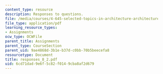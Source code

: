 ```yaml
---
content_type: resource
description: Responses to questions.
file: /media/courses/4-645-selected-topics-in-architecture-architecture-from-1750-to-the-present-fall-2004/6cd71dad9e6f5c82f0149cba8af2d679_responses_8_2.pdf
file_type: application/pdf
learning_resource_types:
- Assignments
ocw_type: OCWFile
parent_title: Assignments
parent_type: CourseSection
parent_uid: 9ae4868d-3b1e-b37d-c0bb-70b5beecefa8
resourcetype: Document
title: responses_8_2.pdf
uid: 6cd71dad-9e6f-5c82-f014-9cba8af2d679
---
```

